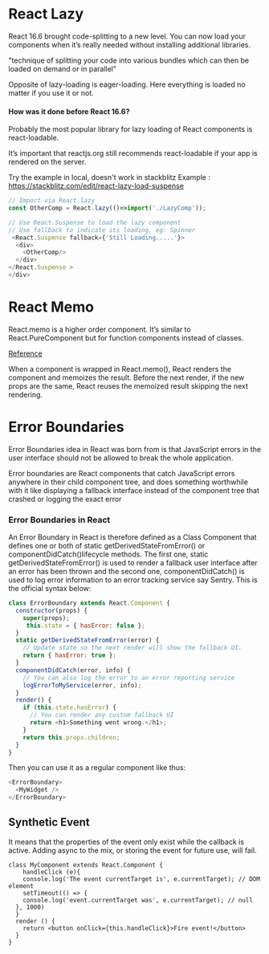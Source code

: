 # React Lazy 
React 16.6 brought code-splitting to a new level. You can now load your components when it’s really needed without installing additional libraries.

"technique of splitting your code into various bundles which can then be loaded on demand or in parallel"

Opposite of lazy-loading is eager-loading. Here everything is loaded no matter if you use it or not.

#### How was it done before React 16.6?
Probably the most popular library for lazy loading of React components is react-loadable.

It’s important that reactjs.org still recommends react-loadable if your app is rendered on the server.

Try the example in local, doesn't work in stackblitz
Example : https://stackblitz.com/edit/react-lazy-load-suspense

```javascript
// Import via React.lazy
const OtherComp = React.lazy(()=>import('./LazyComp'));

// Use React.Suspense to load the lazy component
// Use fallback to indicate its loading, eg: Spinner
 <React.Suspense fallback={'Still Loading.....'}>
  <div>
    <OtherComp/>
  </div>
</React.Suspense >
</div>
````

# React Memo
React.memo is a higher order component. It’s similar to React.PureComponent but for function components instead of classes.

[Reference](https://dmitripavlutin.com/use-react-memo-wisely/)

When a component is wrapped in React.memo(), React renders the component and memoizes the result. Before the next render, if the new props are the same, React reuses the memoized result skipping the next rendering.

# Error Boundaries
Error Boundaries idea in React was born from is that JavaScript errors in the user interface should not be allowed to break the whole application.

Error boundaries are React components that catch JavaScript errors anywhere in their child component tree, and does something worthwhile with it like displaying a fallback interface instead of the component tree that crashed or logging the exact error

### Error Boundaries in React
An Error Boundary in React is therefore defined as a Class Component that defines one or both of static getDerivedStateFromError() or componentDidCatch()lifecycle methods. The first one, static getDerivedStateFromError() is used to render a fallback user interface after an error has been thrown and the second one, componentDidCatch() is used to log error information to an error tracking service say Sentry. This is the official syntax below:
```javascript
class ErrorBoundary extends React.Component {
  constructor(props) {
    super(props);
     this.state = { hasError: false };
  }
  static getDerivedStateFromError(error) {
    // Update state so the next render will show the fallback UI.
    return { hasError: true };
  }
  componentDidCatch(error, info) {
    // You can also log the error to an error reporting service
    logErrorToMyService(error, info);
  }
  render() {
    if (this.state.hasError) {
      // You can render any custom fallback UI
      return <h1>Something went wrong.</h1>;
    }
    return this.props.children; 
  }
}
```
Then you can use it as a regular component like thus:
```javascript
<ErrorBoundary>
  <MyWidget />
</ErrorBoundary>
```

## Synthetic Event
It means that the properties of the event only exist while the callback is active. Adding async to the mix, or storing the event for future use, will fail.
```javsacript
class MyComponent extends React.Component {
    handleClick (e){
    console.log('The event currentTarget is', e.currentTarget); // DOM element
    setTimeout(() => {
    console.log('event.currentTarget was', e.currentTarget); // null
  }, 1000)
  }
  render () {
    return <button onClick={this.handleClick}>Fire event!</button>
  }
}
```


